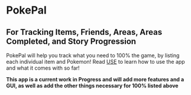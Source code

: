 # PokePal
## For Tracking Items, Friends, Areas, Areas Completed, and Story Progression

PokePal will help you track what you need to 100% the game, by listing each individual item and Pokemon!
Read [USE](use.md) to learn how to use the app and what it comes with so far!

**This app is a current work in Progress and will add more features and a GUI, as well as add the other things necessary for 100% listed above**